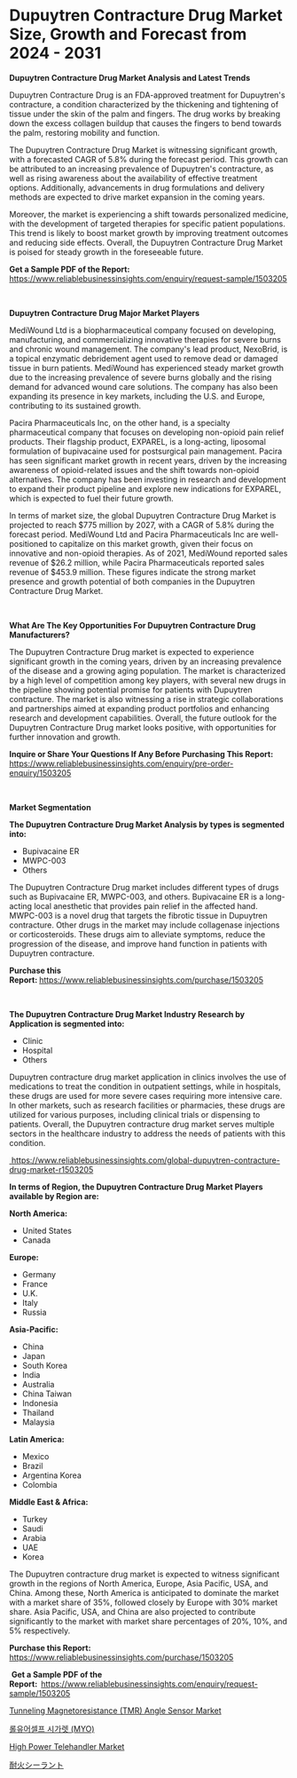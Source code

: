 <p><h1>Dupuytren Contracture Drug Market Size, Growth and Forecast from 2024 - 2031</h1></p><p><strong>Dupuytren Contracture Drug Market Analysis and Latest Trends</strong></p>
<p><p>Dupuytren Contracture Drug is an FDA-approved treatment for Dupuytren's contracture, a condition characterized by the thickening and tightening of tissue under the skin of the palm and fingers. The drug works by breaking down the excess collagen buildup that causes the fingers to bend towards the palm, restoring mobility and function.</p><p>The Dupuytren Contracture Drug Market is witnessing significant growth, with a forecasted CAGR of 5.8% during the forecast period. This growth can be attributed to an increasing prevalence of Dupuytren's contracture, as well as rising awareness about the availability of effective treatment options. Additionally, advancements in drug formulations and delivery methods are expected to drive market expansion in the coming years.</p><p>Moreover, the market is experiencing a shift towards personalized medicine, with the development of targeted therapies for specific patient populations. This trend is likely to boost market growth by improving treatment outcomes and reducing side effects. Overall, the Dupuytren Contracture Drug Market is poised for steady growth in the foreseeable future.</p></p>
<p><strong>Get a Sample PDF of the Report:&nbsp;</strong> <a href="https://www.reliablebusinessinsights.com/enquiry/request-sample/1503205">https://www.reliablebusinessinsights.com/enquiry/request-sample/1503205</a></p>
<p>&nbsp;</p>
<p><strong>Dupuytren Contracture Drug Major Market Players</strong></p>
<p><p>MediWound Ltd is a biopharmaceutical company focused on developing, manufacturing, and commercializing innovative therapies for severe burns and chronic wound management. The company's lead product, NexoBrid, is a topical enzymatic debridement agent used to remove dead or damaged tissue in burn patients. MediWound has experienced steady market growth due to the increasing prevalence of severe burns globally and the rising demand for advanced wound care solutions. The company has also been expanding its presence in key markets, including the U.S. and Europe, contributing to its sustained growth.</p><p>Pacira Pharmaceuticals Inc, on the other hand, is a specialty pharmaceutical company that focuses on developing non-opioid pain relief products. Their flagship product, EXPAREL, is a long-acting, liposomal formulation of bupivacaine used for postsurgical pain management. Pacira has seen significant market growth in recent years, driven by the increasing awareness of opioid-related issues and the shift towards non-opioid alternatives. The company has been investing in research and development to expand their product pipeline and explore new indications for EXPAREL, which is expected to fuel their future growth.</p><p>In terms of market size, the global Dupuytren Contracture Drug Market is projected to reach $775 million by 2027, with a CAGR of 5.8% during the forecast period. MediWound Ltd and Pacira Pharmaceuticals Inc are well-positioned to capitalize on this market growth, given their focus on innovative and non-opioid therapies. As of 2021, MediWound reported sales revenue of $26.2 million, while Pacira Pharmaceuticals reported sales revenue of $453.9 million. These figures indicate the strong market presence and growth potential of both companies in the Dupuytren Contracture Drug Market.</p></p>
<p>&nbsp;</p>
<p><strong>What Are The Key Opportunities For Dupuytren Contracture Drug Manufacturers?</strong></p>
<p><p>The Dupuytren Contracture Drug market is expected to experience significant growth in the coming years, driven by an increasing prevalence of the disease and a growing aging population. The market is characterized by a high level of competition among key players, with several new drugs in the pipeline showing potential promise for patients with Dupuytren contracture. The market is also witnessing a rise in strategic collaborations and partnerships aimed at expanding product portfolios and enhancing research and development capabilities. Overall, the future outlook for the Dupuytren Contracture Drug market looks positive, with opportunities for further innovation and growth.</p></p>
<p><strong>Inquire or Share Your Questions If Any Before Purchasing This Report:</strong> <a href="https://www.reliablebusinessinsights.com/enquiry/pre-order-enquiry/1503205">https://www.reliablebusinessinsights.com/enquiry/pre-order-enquiry/1503205</a></p>
<p>&nbsp;</p>
<p><strong>Market Segmentation</strong></p>
<p><strong>The Dupuytren Contracture Drug Market Analysis by types is segmented into:</strong></p>
<p><ul><li>Bupivacaine ER</li><li>MWPC-003</li><li>Others</li></ul></p>
<p><p>The Dupuytren Contracture Drug market includes different types of drugs such as Bupivacaine ER, MWPC-003, and others. Bupivacaine ER is a long-acting local anesthetic that provides pain relief in the affected hand. MWPC-003 is a novel drug that targets the fibrotic tissue in Dupuytren contracture. Other drugs in the market may include collagenase injections or corticosteroids. These drugs aim to alleviate symptoms, reduce the progression of the disease, and improve hand function in patients with Dupuytren contracture.</p></p>
<p><strong>Purchase this Report:&nbsp;</strong><a href="https://www.reliablebusinessinsights.com/purchase/1503205">https://www.reliablebusinessinsights.com/purchase/1503205</a></p>
<p>&nbsp;</p>
<p><strong>The Dupuytren Contracture Drug Market Industry Research by Application is segmented into:</strong></p>
<p><ul><li>Clinic</li><li>Hospital</li><li>Others</li></ul></p>
<p><p>Dupuytren contracture drug market application in clinics involves the use of medications to treat the condition in outpatient settings, while in hospitals, these drugs are used for more severe cases requiring more intensive care. In other markets, such as research facilities or pharmacies, these drugs are utilized for various purposes, including clinical trials or dispensing to patients. Overall, the Dupuytren contracture drug market serves multiple sectors in the healthcare industry to address the needs of patients with this condition.</p></p>
<p><a href="https://www.reliablebusinessinsights.com/global-dupuytren-contracture-drug-market-r1503205">&nbsp;https://www.reliablebusinessinsights.com/global-dupuytren-contracture-drug-market-r1503205</a></p>
<p><strong>In terms of Region, the Dupuytren Contracture Drug Market Players available by Region are:</strong></p>
<p>
    <p> <strong> North America: </strong>
        <ul>
            <li>United States</li>
            <li>Canada</li>
        </ul>
        </p> 
    <p> <strong> Europe: </strong>
        <ul>
            <li>Germany</li>
            <li>France</li>
            <li>U.K.</li>
            <li>Italy</li>
            <li>Russia</li>
        </ul>
        </p> 
    <p> <strong> Asia-Pacific: </strong>
        <ul>
            <li>China</li>
            <li>Japan</li>
            <li>South Korea</li>
            <li>India</li>
            <li>Australia</li>
            <li>China Taiwan</li>
            <li>Indonesia</li>
            <li>Thailand</li>
            <li>Malaysia</li>
        </ul>
        </p> 
    <p> <strong> Latin America: </strong>
        <ul>
            <li>Mexico</li>
            <li>Brazil</li>
            <li>Argentina Korea</li>
            <li>Colombia</li>
        </ul>
        </p> 
    <p> <strong> Middle East & Africa: </strong>
        <ul>
            <li>Turkey</li>
            <li>Saudi</li>
            <li>Arabia</li>
            <li>UAE</li>
            <li>Korea</li>
        </ul>
    </p>
    </p>
<p><p>The Dupuytren contracture drug market is expected to witness significant growth in the regions of North America, Europe, Asia Pacific, USA, and China. Among these, North America is anticipated to dominate the market with a market share of 35%, followed closely by Europe with 30% market share. Asia Pacific, USA, and China are also projected to contribute significantly to the market with market share percentages of 20%, 10%, and 5% respectively.</p></p>
<p><strong>Purchase this Report: </strong><a href="https://www.reliablebusinessinsights.com/purchase/1503205">https://www.reliablebusinessinsights.com/purchase/1503205</a></p>
<p>&nbsp;<strong>Get a Sample PDF of the Report:&nbsp;&nbsp;</strong><a href="https://www.reliablebusinessinsights.com/enquiry/request-sample/1503205">https://www.reliablebusinessinsights.com/enquiry/request-sample/1503205</a></p>
<p><strong></strong></p>
<p><p><a href="https://github.com/tamvrosiya/Market-Research-Report-List-4/blob/main/tunneling-magnetoresistance-tmr-angle-sensor-market.md">Tunneling Magnetoresistance (TMR) Angle Sensor Market</a></p><p><a href="https://medium.com/@beaublock13/quot-%EB%A1%A4-your-own-%EB%8B%B4%EB%B0%B0-myo-%EC%8B%9C%EC%9E%A5-2031%EB%85%84%EA%B9%8C%EC%A7%80%EC%9D%98-%EB%8F%99%ED%96%A5-%EC%98%88%EC%B8%A1-%EB%B0%8F-%EA%B2%BD%EC%9F%81-%EB%B6%84%EC%84%9D-quot-8990d3858ae6">롤유어셀프 시가렛 (MYO)</a></p><p><a href="https://github.com/pizolina/Market-Research-Report-List-4/blob/main/high-power-telehandler-market.md">High Power Telehandler Market</a></p><p><a href="https://github.com/decker5351/Market-Research-Report-List-1/blob/main/424562494757.md">耐火シーラント</a></p></p>